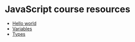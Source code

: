 # JavaScript course resources

- [Hello world](https://codesandbox.io/s/github/thanoskorakas/javascript-training/tree/master/01-hello-world?file=/index.html)
- [Variables](https://codesandbox.io/s/github/thanoskorakas/javascript-training/tree/master/02-variables?file=/variables.js)
- [Types](https://codesandbox.io/s/github/thanoskorakas/javascript-training/tree/master/03-types?file=/types.js)
